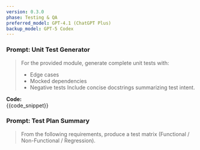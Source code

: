 ```yaml
---
version: 0.3.0
phase: Testing & QA
preferred_model: GPT-4.1 (ChatGPT Plus)
backup_model: GPT-5 Codex
---
```


<!-- Assistant priming: Follow CONTRIBUTING.md by default: prefer tests with clear setup/teardown, include CI guidance, and avoid noisy console output (use LOG_MCP for verbose logs). When generating tests, also include minimal CI job snippets and where to place tests in the repo. -->

### Prompt: Unit Test Generator

> For the provided module, generate complete unit tests with:
>
> - Edge cases
> - Mocked dependencies
> - Negative tests
>   Include concise docstrings summarizing test intent.

**Code:**  
{{code_snippet}}

### Prompt: Test Plan Summary

> From the following requirements, produce a test matrix (Functional / Non-Functional / Regression).
